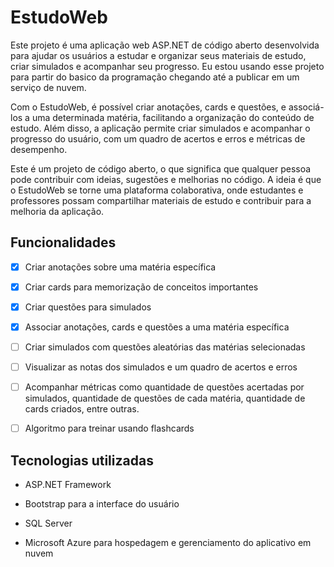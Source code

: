 # EstudoWeb

Este projeto é uma aplicação web ASP.NET de código aberto desenvolvida para ajudar os usuários a estudar e organizar seus materiais de estudo, criar simulados e acompanhar seu progresso. Eu estou usando esse projeto para partir do basico da programação chegando até a publicar em um serviço de nuvem.

Com o EstudoWeb, é possível criar anotações, cards e questões, e associá-los a uma determinada matéria, facilitando a organização do conteúdo de estudo. Além disso, a aplicação permite criar simulados e acompanhar o progresso do usuário, com um quadro de acertos e erros e métricas de desempenho.

Este é um projeto de código aberto, o que significa que qualquer pessoa pode contribuir com ideias, sugestões e melhorias no código. A ideia é que o EstudoWeb se torne uma plataforma colaborativa, onde estudantes e professores possam compartilhar materiais de estudo e contribuir para a melhoria da aplicação.

## Funcionalidades
- [x] Criar anotações sobre uma matéria específica

- [x] Criar cards para memorização de conceitos importantes

- [x] Criar questões para simulados

- [x] Associar anotações, cards e questões a uma matéria específica

- [ ] Criar simulados com questões aleatórias das matérias selecionadas

- [ ] Visualizar as notas dos simulados e um quadro de acertos e erros

- [ ] Acompanhar métricas como quantidade de questões acertadas por simulados, quantidade de questões de cada matéria, quantidade de cards criados, entre outras.

- [ ] Algoritmo para treinar usando flashcards

## Tecnologias utilizadas

- ASP.NET Framework

- Bootstrap para a interface do usuário

- SQL Server

- Microsoft Azure para hospedagem e gerenciamento do aplicativo em nuvem
